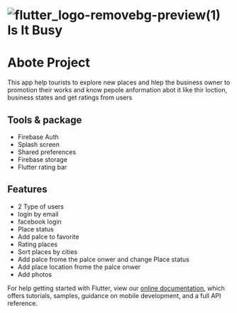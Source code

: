 # ![flutter_logo-removebg-preview(1)](https://user-images.githubusercontent.com/100343047/192092474-13d7a694-3704-43c2-a5d8-ec17e2c85736.png) Is It Busy

# Abote Project

This  app help tourists to explore new places and hlep the business owner to promotion their works and know pepole anformation abot it like thir loction, business states and get ratings from users

## Tools & package
- Firebase Auth
- Splash screen
- Shared preferences
- Firebase storage
- Flutter rating bar

## Features
- 2 Type of users
- login by email
- facebook login
- Place status
- Add palce to favorite
- Rating places
- Sort places by cities
- Add palce frome the palce onwer and change Place status
- Add place location frome the palce onwer
- Add photos 

For help getting started with Flutter, view our
[online documentation](https://flutter.dev/docs), which offers tutorials,
samples, guidance on mobile development, and a full API reference.
